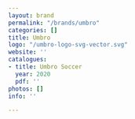 ```yaml
---
layout: brand
permalink: "/brands/umbro"
categories: []
title: Umbro
logo: "/umbro-logo-svg-vector.svg"
website: ''
catalogues:
- title: Umbro Soccer
  year: 2020
  pdf: ''
photos: []
info: ''

---
```

